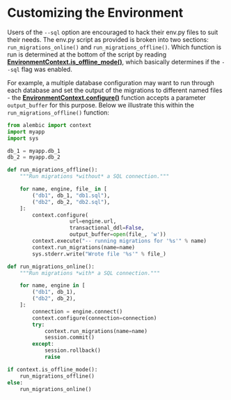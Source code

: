 # Customizing the Environment

[EnvironmentContext.is_offline_mode()]: ../en/api/runtime.html#alembic.runtime.environment.EnvironmentContext.is_offline_mode
[EnvironmentContext.configure()]: ../en/api/runtime.html#alembic.runtime.environment.EnvironmentContext.configure

Users of the `--sql` option are encouraged to hack their env.py files to suit their needs. The env.py script as provided is broken into two sections: `run_migrations_online()` and `run_migrations_offline()`. Which function is run is determined at the bottom of the script by reading **[EnvironmentContext.is_offline_mode()]**, which basically determines if the `--sql` flag was enabled.

For example, a multiple database configuration may want to run through each database and set the output of the migrations to different named files - the **[EnvironmentContext.configure()]** function accepts a parameter `output_buffer` for this purpose. Below we illustrate this within the `run_migrations_offline()` function:

```python
from alembic import context
import myapp
import sys

db_1 = myapp.db_1
db_2 = myapp.db_2

def run_migrations_offline():
    """Run migrations *without* a SQL connection."""

    for name, engine, file_ in [
        ("db1", db_1, "db1.sql"),
        ("db2", db_2, "db2.sql"),
    ]:
        context.configure(
                    url=engine.url,
                    transactional_ddl=False,
                    output_buffer=open(file_, 'w'))
        context.execute("-- running migrations for '%s'" % name)
        context.run_migrations(name=name)
        sys.stderr.write("Wrote file '%s'" % file_)

def run_migrations_online():
    """Run migrations *with* a SQL connection."""

    for name, engine in [
        ("db1", db_1),
        ("db2", db_2),
    ]:
        connection = engine.connect()
        context.configure(connection=connection)
        try:
            context.run_migrations(name=name)
            session.commit()
        except:
            session.rollback()
            raise

if context.is_offline_mode():
    run_migrations_offline()
else:
    run_migrations_online()
```
